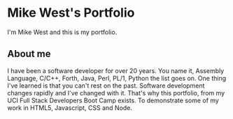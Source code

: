 # Mike West's Portfolio
I'm Mike West and this is my portfolio. 

## About me
I have been a software developer for over 20 years. You name it, Assembly Language, C/C++, Forth, Java, Perl, PL/1, Python the list goes on. One thing I've learned is that you can't rest on the past. Software development changes rapidly and I've changed with it. That's why this portfolio, from my
UCI Full Stack Developers Boot Camp exists. To demonstrate some of my work in HTML5, Javascript, CSS and Node. 
